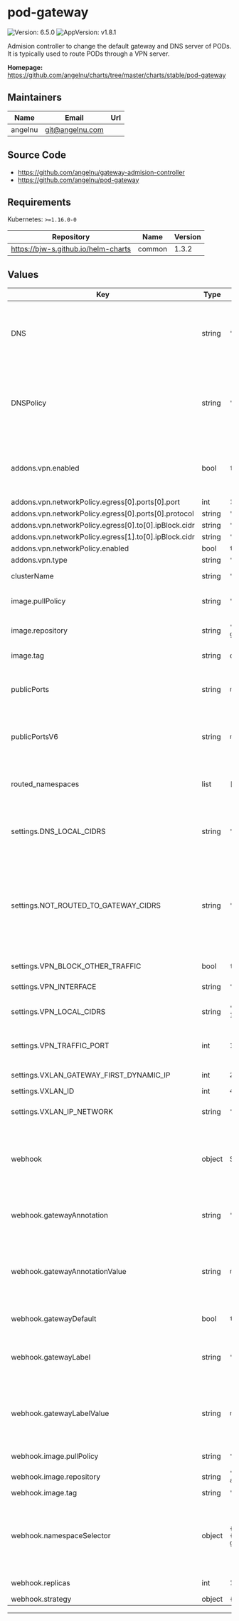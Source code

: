 # pod-gateway

![Version: 6.5.0](https://img.shields.io/badge/Version-6.5.0-informational?style=flat-square) ![AppVersion: v1.8.1](https://img.shields.io/badge/AppVersion-v1.8.1-informational?style=flat-square)

Admision controller to change the default gateway and DNS server of PODs.
It is typically used to route PODs through a VPN server.

**Homepage:** <https://github.com/angelnu/charts/tree/master/charts/stable/pod-gateway>

## Maintainers

| Name | Email | Url |
| ---- | ------ | --- |
| angelnu | <git@angelnu.com> |  |

## Source Code

* <https://github.com/angelnu/gateway-admision-controller>
* <https://github.com/angelnu/pod-gateway>

## Requirements

Kubernetes: `>=1.16.0-0`

| Repository | Name | Version |
|------------|------|---------|
| https://bjw-s.github.io/helm-charts | common | 1.3.2 |

## Values

| Key | Type | Default | Description |
|-----|------|---------|-------------|
| DNS | string | `"172.16.0.1,172.16.0.2"` | Comma-separated IP addresses of the DNS servers within the vxlan tunnel. All mutated PODs will get this as their DNS servers. It must match VXLAN_GATEWAY_IP in settings.sh |
| DNSPolicy | string | `"None"` | The DNSPolicy to apply to the POD. Only when set to "None" will the DNS value above apply. To avoid altering POD DNS (i.e., to allow initContainers to use DNS before the the VXLAN is up), set to "ClusterFirst" |
| addons.vpn.enabled | bool | `false` | Enable the VPN if you want to route through a VPN. You might also want to set VPN_BLOCK_OTHER_TRAFFIC to true for extra safeness in case the VPN does connect |
| addons.vpn.networkPolicy.egress[0].ports[0].port | int | `1194` |  |
| addons.vpn.networkPolicy.egress[0].ports[0].protocol | string | `"UDP"` |  |
| addons.vpn.networkPolicy.egress[0].to[0].ipBlock.cidr | string | `"0.0.0.0/0"` |  |
| addons.vpn.networkPolicy.egress[1].to[0].ipBlock.cidr | string | `"10.0.0.0/8"` |  |
| addons.vpn.networkPolicy.enabled | bool | `true` |  |
| addons.vpn.type | string | `"openvpn"` |  |
| clusterName | string | `"cluster.local"` | cluster name used to derive the gateway full name |
| image.pullPolicy | string | `"IfNotPresent"` | image pull policy of the gateway and inserted helper cotainers |
| image.repository | string | `"ghcr.io/angelnu/pod-gateway"` | image repository of the gateway and inserted helper containers |
| image.tag | string | chart.appVersion | image tag of the gateway and inserted helper containers |
| publicPorts | string | `nil` | settings to expose ports, usually through a VPN provider. NOTE: if you change it you will need to manually restart the gateway POD |
| publicPortsV6 | string | `nil` | settings to expose ports with IPv6, usually through a VPN provider. NOTE: if you change it you will need to manually restart the gateway POD |
| routed_namespaces | list | `[]` | Namespaces that might contain routed PODs and therefore require a copy of the gneerated settings configmap. |
| settings.DNS_LOCAL_CIDRS | string | `"local"` | DNS queries to these domains will be resolved by K8S DNS instead of the default (typcally the VPN client changes it) |
| settings.NOT_ROUTED_TO_GATEWAY_CIDRS | string | `""` | IPs not sent to the POD gateway but to the default K8S. Multiple CIDRs can be specified using blanks as separator. Example for Calico: ""172.22.0.0/16 172.24.0.0/16"  This is needed, for example, in case your CNI does not add a non-default rule for the K8S addresses (Flannel does). |
| settings.VPN_BLOCK_OTHER_TRAFFIC | bool | `false` | Prevent non VPN traffic to leave the gateway |
| settings.VPN_INTERFACE | string | `"tun0"` | If using a VPN, interface name created by it |
| settings.VPN_LOCAL_CIDRS | string | `"10.0.0.0/8 192.168.0.0/16"` | Traffic to these IPs will be send through the K8S gateway |
| settings.VPN_TRAFFIC_PORT | int | `1194` | If VPN_BLOCK_OTHER_TRAFFIC is true, allow VPN traffic over this port |
| settings.VXLAN_GATEWAY_FIRST_DYNAMIC_IP | int | `20` | Keep a range of IPs for static assignment in nat.conf |
| settings.VXLAN_ID | int | `42` | Vxlan ID to use |
| settings.VXLAN_IP_NETWORK | string | `"172.16.0"` | VXLAN needs an /24 IP range not conflicting with K8S and local IP ranges |
| webhook | object | See below | The webhook is used to mutate the PODs matching the given namespace labels. It inserts an init and sidecard helper containers that connect to the gateway pod created by this chart. |
| webhook.gatewayAnnotation | string | `"setGateway"` | annotation name to check when evaluating POD. If true the POD will get the gateway. If not set setGatewayDefault will apply. |
| webhook.gatewayAnnotationValue | string | `nil` | annotation value to check when evaluating POD. If set, the POD with gatewayAnnotation'value that matches, will get the gateway. If not set gatewayAnnotation boolean value will apply. |
| webhook.gatewayDefault | bool | `true` | default behviour for new PODs in the evaluated namespace |
| webhook.gatewayLabel | string | `"setGateway"` | label name to check when evaluating POD. If true the POD will get the gateway. If not set setGatewayDefault will apply. |
| webhook.gatewayLabelValue | string | `nil` | label value to check when evaluating POD. If set, the POD with the gatewayLabel's value that matches, will get the gateway. If not set gatewayLabel boolean value will apply. |
| webhook.image.pullPolicy | string | `"IfNotPresent"` | image pullPolicy of the webhook |
| webhook.image.repository | string | `"ghcr.io/angelnu/gateway-admision-controller"` | image repository of the webhook |
| webhook.image.tag | string | `"v3.9.0"` | image tag of the webhook |
| webhook.namespaceSelector | object | `{"custom":{},"label":"routed-gateway","type":"label"}` | Selector for namespace. All pods in this namespace will get evaluated by the webhook. **IMPORTANT**: Do not select the namespace where the webhook is deployed to or you will get locking issues. |
| webhook.replicas | int | `1` | number of webhook instances to deploy |
| webhook.strategy | object | `{"type":"RollingUpdate"}` | strategy for updates |

----------------------------------------------
